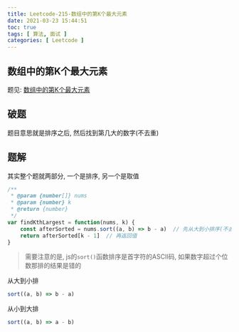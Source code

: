 ```yaml
---
title: Leetcode-215-数组中的第K个最大元素
date: 2021-03-23 15:44:51
toc: true
tags: [ 算法, 面试 ]
categories: [ Leetcode ]
---
```


## 数组中的第K个最大元素

题见: [数组中的第K个最大元素](https://leetcode-cn.com/problems/kth-largest-element-in-an-array/)

## 破题

题目意思就是排序之后, 然后找到第几大的数字(不去重)

<!-- more -->

## 题解

其实整个题就两部分, 一个是排序, 另一个是取值

```js
/**
 * @param {number[]} nums
 * @param {number} k
 * @return {number}
 */
var findKthLargest = function(nums, k) {
    const afterSorted = nums.sort((a, b) => b - a)  // 先从大到小排序(不去重)
    return afterSorted[k - 1]  // 再返回值
}
```

> 需要注意的是, js的`sort()`函数排序是首字符的ASCII码, 如果数字超过个位数那排的结果是错的

从大到小排

```js
sort((a, b) => b - a)
```

从小到大排

```js
sort((a, b) => a - b)
```

